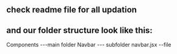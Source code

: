 ## check readme file for all updation 
## and our folder structure look like this:
   Components ---main folder
     Navbar ---  subfolder
       navbar.jsx --file